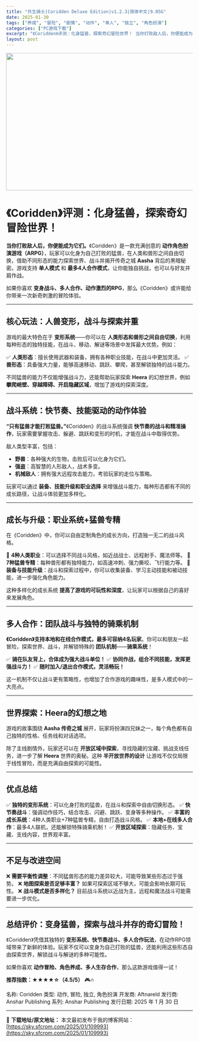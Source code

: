 ```yaml
---
title: "共生骑士|Coridden Deluxe Edition|v1.2.3|简体中文|9.05G"
date: 2025-01-30
tags: ["养成", "冒险", "剧情", "动作", "单人", "独立", "角色扮演"]
categories: ["PC游戏下载"]
excerpt: "《Coridden》评测：化身猛兽，探索奇幻冒险世界！ 当你打败敌人后，你便能成为它们。《Coridden》是一款充满创意的 动作角色扮演游戏（ARPG），玩家可以化身为自己打败的猛兽，在人类和兽形之间自由切换，借助不同形态的能力探索世界、战斗并揭开传奇之城 Aasha 背后的黑暗秘密。游戏支持 单&hellip;"
layout: post
---
```


<img class="aligncenter size-full wp-image-109994" src="https://sky.sfcrom.com/wp-content/uploads/2025/01/2025013001334768.webp" alt="" width="660" height="370" />
<h1><strong>《Coridden》评测：化身猛兽，探索奇幻冒险世界！</strong></h1>
<strong>当你打败敌人后，你便能成为它们。</strong>《Coridden》是一款充满创意的 <strong>动作角色扮演游戏（ARPG）</strong>，玩家可以化身为自己打败的猛兽，在人类和兽形之间自由切换，借助不同形态的能力探索世界、战斗并揭开传奇之城 <strong>Aasha</strong> 背后的黑暗秘密。游戏支持 <strong>单人模式</strong> 和 <strong>最多4人合作模式</strong>，让你能独自挑战，也可以与好友并肩作战。

如果你喜欢 <strong>变身战斗、多人合作、动作激烈的RPG</strong>，那么《Coridden》或许能给你带来一次新奇刺激的冒险体验。

<hr />

<h2><strong>核心玩法：人兽变形，战斗与探索并重</strong></h2>
游戏的最大特色在于 <strong>变形系统</strong>——你可以在 <strong>人类形态和兽形之间自由切换</strong>，利用每种形态的独特技能，在战斗、移动、解谜等场景中发挥最大优势。例如：

✅ <strong>人类形态</strong>：擅长使用武器和装备，拥有各种职业技能，在战斗中更加灵活。
✅ <strong>兽形态</strong>：具备强大力量，能够高速移动、跳跃、攀爬，甚至解锁独特的战斗能力。

不同猛兽的能力不仅能增强战斗力，还能帮助玩家探索 <strong>Heera</strong> 的幻想世界，例如 <strong>攀爬峭壁、穿越障碍、开启隐藏区域</strong>，增加了游戏的探索深度。

<hr />

<h2><strong>战斗系统：快节奏、技能驱动的动作体验</strong></h2>
<strong>“只有猛兽才能打败猛兽。”</strong>《Coridden》的战斗系统强调 <strong>快节奏的战斗和精准操作</strong>，玩家需要掌握攻击、躲避、跳跃和变形的时机，才能在战斗中取得优势。

敌人类型丰富，包括：
<ul>
 	<li><strong>野兽</strong>：各种强大的生物，击败后可以化身为它们。</li>
 	<li><strong>强盗</strong>：高智慧的人形敌人，战术多变。</li>
 	<li><strong>机械敌人</strong>：拥有强大远程攻击能力，考验玩家的走位与策略。</li>
</ul>
玩家可以通过 <strong>装备、技能升级和职业选择</strong> 来增强战斗能力，每种形态都有不同的成长路径，让战斗体验更加多样化。

<hr />

<h2><strong>成长与升级：职业系统+猛兽专精</strong></h2>
在《Coridden》中，你可以自由定制角色的成长方向，打造独一无二的战斗风格。

🔹 <strong>4种人类职业</strong>：可以选择不同战斗风格，如近战战士、远程射手、魔法师等。
🔹 <strong>7种猛兽专精</strong>：每种兽形都有独特能力，如高速冲刺、强力撕咬、飞行能力等。
🔹 <strong>装备与技能升级</strong>：战斗和探索过程中，你可以收集装备、学习主动技能和被动技能，进一步强化角色能力。

这种多样化的成长系统 <strong>提高了游戏的可玩性和深度</strong>，让玩家可以根据自己的喜好来发展角色。

<hr />

<h2><strong>多人合作：团队战斗与独特的骑乘机制</strong></h2>
<strong>《Coridden》支持本地和在线合作模式，最多可容纳4名玩家</strong>。你可以和朋友一起冒险，探索世界、战斗，并解锁特殊的 <strong>团队机制</strong>——<strong>骑乘系统</strong>！

✅ <strong>骑在队友背上，合体成为强大战斗单位！</strong>
✅ <strong>协同作战，组合不同技能，发挥更强战斗力！</strong>
✅ <strong>随时加入/退出合作模式，灵活畅玩！</strong>

这一机制不仅让战斗更有策略性，也增加了合作游戏的趣味性，是多人模式中的一大亮点。

<hr />

<h2><strong>世界探索：Heera的幻想之地</strong></h2>
游戏的故事围绕 <strong>Aasha 传奇之城</strong> 展开，玩家将扮演四兄妹之一，每个角色都有自己独特的性格、任务线和对话选项。

除了主线剧情外，玩家还可以在 <strong>开放区域中探索</strong>，寻找隐藏的宝藏、挑战支线任务，进一步了解 <strong>Heera</strong> 世界的奥秘。这种 <strong>半开放世界的设计</strong> 让游戏不仅仅局限于线性冒险，而是充满自由探索的可能性。

<hr />

<h2><strong>优点总结</strong></h2>
✅ <strong>独特的变形系统</strong>：可以化身打败的猛兽，在战斗和探索中自由切换形态。
✅ <strong>快节奏战斗</strong>：强调动作技巧，结合攻击、闪避、跳跃、变身等多种操作。
✅ <strong>丰富的成长系统</strong>：4种人类职业+7种猛兽专精，自由打造战斗风格。
✅ <strong>本地+在线多人合作</strong>：最多4人联机，还能解锁特殊骑乘机制！
✅ <strong>开放区域探索</strong>：隐藏任务、宝藏、支线内容，世界观丰富。

<hr />

<h2><strong>不足与改进空间</strong></h2>
❌ <strong>需要平衡性调整</strong>：不同猛兽形态的能力差异较大，可能导致某些形态过于强势。
❌ <strong>地图探索是否足够丰富？</strong> 如果可探索区域不够大，可能会影响长期可玩性。
❌ <strong>战斗模式是否多样化？</strong> 目前战斗系统以近战为主，远程和魔法战斗可能需要进一步优化。

<hr />

<h2><strong>总结评价：变身猛兽，探索与战斗并存的奇幻冒险！</strong></h2>
《Coridden》凭借其独特的 <strong>变形系统、快节奏战斗、多人合作玩法</strong>，在动作RPG领域带来了新鲜的体验。玩家不仅可以变身为自己打败的猛兽，还能利用这些形态自由探索世界，解锁战斗与解谜的多种可能性。

如果你喜欢 <strong>动作冒险、角色养成、多人生存合作</strong>，那么这款游戏值得一试！

<strong>推荐指数：★★★★☆（4.5/5）</strong> 🎮🔥

名称: Coridden
类型: 动作, 冒险, 独立, 角色扮演
开发商: Aftnareld
发行商: Anshar Publishing
系列: Anshar Publishing
发行日期: 2025 年 1 月 30 日

---
📖 **下载地址/原文地址：** 本文最初发布于我的博客网站：[https://sky.sfcrom.com/2025/01/109993](https://sky.sfcrom.com/2025/01/109993)
